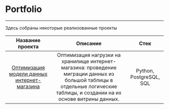 # Portfolio
---
Здесь собраны некоторые реализованные проекты

| Название проекта | Описание | Стек |
| :--------------------: | :---------------------: | :---------------------: |
| [Оптимизация модели данных интернет-магазина](https://github.com/wistfulbeaver/Portfolio/tree/main/model%20Optimization%20of%20data%20storage) | Оптимизация нагрузки на хранилище интернет-магазина: проведение миграции данных из большой таблицы в отдельные логические таблицы, и создании на их основе витрины данных.  | Python, PostgreSQL, SQL |


